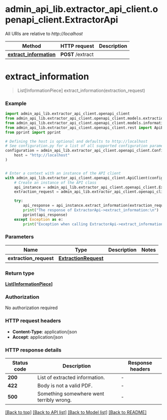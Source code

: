 # admin_api_lib.extractor_api_client.openapi_client.ExtractorApi

All URIs are relative to *http://localhost*

Method | HTTP request | Description
------------- | ------------- | -------------
[**extract_information**](ExtractorApi.md#extract_information) | **POST** /extract | 


# **extract_information**
> List[InformationPiece] extract_information(extraction_request)



### Example


```python
import admin_api_lib.extractor_api_client.openapi_client
from admin_api_lib.extractor_api_client.openapi_client.models.extraction_request import ExtractionRequest
from admin_api_lib.extractor_api_client.openapi_client.models.information_piece import InformationPiece
from admin_api_lib.extractor_api_client.openapi_client.rest import ApiException
from pprint import pprint

# Defining the host is optional and defaults to http://localhost
# See configuration.py for a list of all supported configuration parameters.
configuration = admin_api_lib.extractor_api_client.openapi_client.Configuration(
    host = "http://localhost"
)


# Enter a context with an instance of the API client
with admin_api_lib.extractor_api_client.openapi_client.ApiClient(configuration) as api_client:
    # Create an instance of the API class
    api_instance = admin_api_lib.extractor_api_client.openapi_client.ExtractorApi(api_client)
    extraction_request = admin_api_lib.extractor_api_client.openapi_client.ExtractionRequest() # ExtractionRequest | 

    try:
        api_response = api_instance.extract_information(extraction_request)
        print("The response of ExtractorApi->extract_information:\n")
        pprint(api_response)
    except Exception as e:
        print("Exception when calling ExtractorApi->extract_information: %s\n" % e)
```



### Parameters


Name | Type | Description  | Notes
------------- | ------------- | ------------- | -------------
 **extraction_request** | [**ExtractionRequest**](ExtractionRequest.md)|  | 

### Return type

[**List[InformationPiece]**](InformationPiece.md)

### Authorization

No authorization required

### HTTP request headers

 - **Content-Type**: application/json
 - **Accept**: application/json

### HTTP response details

| Status code | Description | Response headers |
|-------------|-------------|------------------|
**200** | List of extracted information. |  -  |
**422** | Body is not a valid PDF. |  -  |
**500** | Something somewhere went terribly wrong. |  -  |

[[Back to top]](#) [[Back to API list]](../README.md#documentation-for-api-endpoints) [[Back to Model list]](../README.md#documentation-for-models) [[Back to README]](../README.md)

